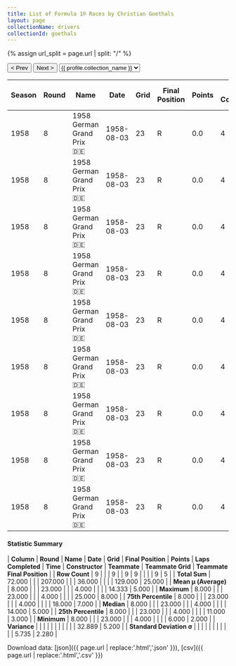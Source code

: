 ```yaml
---
title: List of Formula 1® Races by Christian Goethals
layout: page
collectionName: drivers
collectionId: goethals
---
```


{% assign url_split = page.url | split: "/" %}
<div id="collection-navigation">
<button onclick="selector.options[selector.selectedIndex-1].value && (window.location = selector.options[selector.selectedIndex-1].value);">&lt; Prev</button>
<button onclick="selector.options[selector.selectedIndex+1].value && (window.location = selector.options[selector.selectedIndex+1].value);">Next &gt;</button>
<select id="selector" onchange="this.options[this.selectedIndex].value && (window.location = this.options[this.selectedIndex].value);">
  {% for collectionId in site.data[page.collectionName].refs %}
    {% if collectionId == page.collectionId %}
      {% assign selected = "selected" %}
    {% else %}
      {% assign selected = "" %}
    {% endif %}
    {% assign profile = site.data[page.collectionName][collectionId].profile %}
    <option value="/f1/{{ page.collectionName }}/{{ collectionId }}/{{ url_split[4] }}" {{ selected }}>{{ profile.collection_name }}</option>
  {% endfor %}
</select>
</div>

| Season | Round | Name | Date | Grid | Final Position | Points | Laps Completed | Time | Constructor | Teammate | Teammate Grid | Teammate Final Position |
|--|--|--|--|--|--|--|--|--|--|--|--|--|
| 1958 | 8 | 1958 German Grand Prix 🇩🇪 | 1958-08-03 | 23 | R | 0.0 | 4 |   | Cooper 🇬🇧 | [Roy Salvadori 🇬🇧](/f1/drivers/salvadori) | 6 | 2 |
| 1958 | 8 | 1958 German Grand Prix 🇩🇪 | 1958-08-03 | 23 | R | 0.0 | 4 |   | Cooper 🇬🇧 | [Maurice Trintignant 🇫🇷](/f1/drivers/trintignant) | 7 | 3 |
| 1958 | 8 | 1958 German Grand Prix 🇩🇪 | 1958-08-03 | 23 | R | 0.0 | 4 |   | Cooper 🇬🇧 | [Bruce McLaren 🇳🇿](/f1/drivers/mclaren) | 12 | 5 |
| 1958 | 8 | 1958 German Grand Prix 🇩🇪 | 1958-08-03 | 23 | R | 0.0 | 4 |   | Cooper 🇬🇧 | [Ian Burgess 🇬🇧](/f1/drivers/burgess) | 11 | 7 |
| 1958 | 8 | 1958 German Grand Prix 🇩🇪 | 1958-08-03 | 23 | R | 0.0 | 4 |   | Cooper 🇬🇧 | [Tony Marsh 🇬🇧](/f1/drivers/marsh) | 14 | 8 |
| 1958 | 8 | 1958 German Grand Prix 🇩🇪 | 1958-08-03 | 23 | R | 0.0 | 4 |   | Cooper 🇬🇧 | [Wolfgang Seidel 🇩🇪](/f1/drivers/seidel) | 17 | R |
| 1958 | 8 | 1958 German Grand Prix 🇩🇪 | 1958-08-03 | 23 | R | 0.0 | 4 |   | Cooper 🇬🇧 | [Dick Gibson 🇬🇧](/f1/drivers/gibson) | 18 | R |
| 1958 | 8 | 1958 German Grand Prix 🇩🇪 | 1958-08-03 | 23 | R | 0.0 | 4 |   | Cooper 🇬🇧 | [Brian Naylor 🇬🇧](/f1/drivers/naylor) | 25 | R |
| 1958 | 8 | 1958 German Grand Prix 🇩🇪 | 1958-08-03 | 23 | R | 0.0 | 4 |   | Cooper 🇬🇧 | [Jack Brabham 🇦🇺](/f1/drivers/jack_brabham) | 19 | R |

#### Statistic Summary

| **Column** | **Round** | **Name** | **Date** | **Grid** | **Final Position** | **Points** | **Laps Completed** | **Time** | **Constructor** | **Teammate** | **Teammate Grid** | **Teammate Final Position** |
| **Row Count** | 9 |  |  | 9 |  | 9 | 9 |  |  |  | 9 | 5 |
| **Total Sum** | 72.000 |  |  | 207.000 |  |  | 36.000 |  |  |  | 129.000 | 25.000 |
| **Mean μ (Average)** | 8.000 |  |  | 23.000 |  |  | 4.000 |  |  |  | 14.333 | 5.000 |
| **Maximum** | 8.000 |  |  | 23.000 |  |  | 4.000 |  |  |  | 25.000 | 8.000 |
| **75th Percentile** | 8.000 |  |  | 23.000 |  |  | 4.000 |  |  |  | 18.000 | 7.000 |
| **Median** | 8.000 |  |  | 23.000 |  |  | 4.000 |  |  |  | 14.000 | 5.000 |
| **25th Percentile** | 8.000 |  |  | 23.000 |  |  | 4.000 |  |  |  | 11.000 | 3.000 |
| **Minimum** | 8.000 |  |  | 23.000 |  |  | 4.000 |  |  |  | 6.000 | 2.000 |
| **Variance** |  |  |  |  |  |  |  |  |  |  | 32.889 | 5.200 |
| **Standard Deviation σ** |  |  |  |  |  |  |  |  |  |  | 5.735 | 2.280 |

Download data: [json]({{ page.url | replace:'.html','.json' }}), [csv]({{ page.url | replace:'.html','.csv' }})
